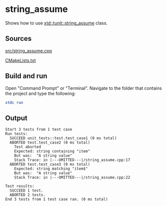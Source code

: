 # string_assume

Shows how to use [xtd::tunit::string_assume](https://gammasoft71.github.io/xtd/reference_guides/latest/classxtd_1_1tunit_1_1string__assume.html) class.

## Sources

[src/string_assume.cpp](src/string_assume.cpp)

[CMakeLists.txt](CMakeLists.txt)

## Build and run

Open "Command Prompt" or "Terminal". Navigate to the folder that contains the project and type the following:

```cmake
xtdc run
```

## Output

```
Start 3 tests from 1 test case
Run tests:
  SUCCEED unit_tests::test.test_case1 (0 ms total)
  ABORTED test.test_case2 (0 ms total)
    Test aborted
    Expected: string containing "item"
    But was:  "A string value"
    Stack Trace: in |---OMITTED---|/string_assume.cpp:17
  ABORTED test.test_case3 (0 ms total)
    Expected: string matching "item$"
    But was:  "A string value"
    Stack Trace: in |---OMITTED---|/string_assume.cpp:22

Test results:
  SUCCEED 1 test.
  ABORTED 2 tests.
End 3 tests from 1 test case ran. (0 ms total)
```

